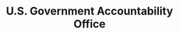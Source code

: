 ---
# This topic lives at
# https://digital.gov/topics/us-government-accountability-office

# Topic Title
title: "U.S. Government Accountability Office"

# description — keep it short and clear
summary: ""

# Weight
weight: 1

# For more information on managing topics,
# see https://github.com/GSA/digitalgov.gov/wiki/topics
---